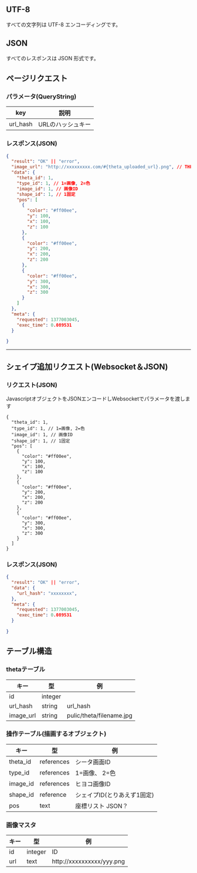 ## UTF-8

すべての文字列は UTF-8 エンコーディングです。

## JSON

すべてのレスポンスは JSON 形式です。


## ページリクエスト

### パラメータ(QueryString)

| key      | 説明              |
|----------|-------------------|
| url_hash | URLのハッシュキー |


### レスポンス(JSON)

```JSON
{
  "result": "OK" || "error",
  "image_url": "http://xxxxxxxxx.com/#{theta_uploaded_url}.png", // THETAからアップロードされた画像
  "data": {
    "theta_id": 1,
    "type_id": 1, // 1=画像, 2=色
    "image_id": 1, // 画像ID
    "shape_id": 1, // 1固定
    "pos": [
      {
        "color": "#ff00ee",
        "y": 100,
        "x": 100,
        "z": 100
      },
      {
        "color": "#ff00ee",
        "y": 200,
        "x": 200,
        "z": 200
      },
      {
        "color": "#ff00ee",
        "y": 300,
        "x": 300,
        "z": 300
      }
    ]
  },
  "meta": {
    "requested": 1377003045,
    "exec_time": 0.089531    
  }
  
}
```

---


## シェイプ追加リクエスト(Websocket＆JSON)

### リクエスト(JSON)

JavascriptオブジェクトをJSONエンコードしWebsocketでパラメータを渡します

```
{
  "theta_id": 1,
  "type_id": 1, // 1=画像, 2=色
  "image_id": 1, // 画像ID
  "shape_id": 1, // 1固定
  "pos": [
    {
      "color": "#ff00ee",
      "y": 100,
      "x": 100,
      "z": 100
    },
    {
      "color": "#ff00ee",
      "y": 200,
      "x": 200,
      "z": 200
    },
    {
      "color": "#ff00ee",
      "y": 300,
      "x": 300,
      "z": 300
    }
  ]
}
```

### レスポンス(JSON)

```JSON
{
  "result": "OK" || "error",
  "data": {
    "url_hash": "xxxxxxxx",
  },
  "meta": {
    "requested": 1377003045,
    "exec_time": 0.089531    
  }
  
}
```


## テーブル構造


### thetaテーブル

| キー      | 型      | 例 |
|-----------|---------|----|
| id        | integer | |
| url_hash  | string  | url_hash |
| image_url | string  | pulic/theta/filename.jpg |


### 操作テーブル(描画するオブジェクト)

| キー      | 型      | 例 |
|-----------|---------|----|
| theta_id | references | シータ画面ID
| type_id  | references | 1=画像、 2=色                 
| image_id | references | ヒヨコ画像ID 
| shape_id | reference  | シェイプID(とりあえず1固定)
| pos      | text       | 座標リスト JSON？


### 画像マスタ


| キー      | 型      | 例 |
|-----------|---------|----|
| id       | integer | ID                        |
| url      | text    | http://xxxxxxxxxx/yyy.png |
